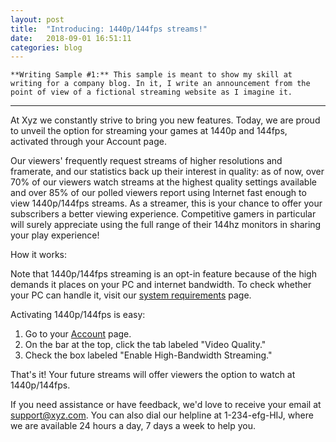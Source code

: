 ```yaml
---
layout: post
title:  "Introducing: 1440p/144fps streams!"
date:   2018-09-01 16:51:11
categories: blog
---
```


```
**Writing Sample #1:** This sample is meant to show my skill at writing for a company blog. In it, I write an announcement from the point of view of a fictional streaming website as I imagine it.
```

***

At Xyz we constantly strive to bring you new features. Today, we are proud to unveil the option for streaming your games at 1440p and 144fps, activated through your Account page.

Our viewers' frequently request streams of higher resolutions and framerate, and our statistics back up their interest in quality: as of now, over 70% of our viewers watch streams at the highest quality settings available and over 85% of our polled viewers report using Internet fast enough to view 1440p/144fps streams. As a streamer, this is your chance to offer your subscribers a better viewing experience. Competitive gamers in particular will surely appreciate using the full range of their 144hz monitors in sharing your play experience!

How it works:

Note that 1440p/144fps streaming is an opt-in feature because of the high demands it places on your PC and internet bandwidth. To check whether your PC can handle it, visit our [system requirements]() page.

Activating 1440p/144fps is easy:

1. Go to your [Account]() page.
2. On the bar at the top, click the tab labeled "Video Quality."
3. Check the box labeled "Enable High-Bandwidth Streaming."

That's it! Your future streams will offer viewers the option to watch at 1440p/144fps.

If you need assistance or have feedback, we'd love to receive your email at [support@xyz.com](). You can also dial our helpline at 1-234-efg-HIJ, where we are available 24 hours a day, 7 days a week to help you.
